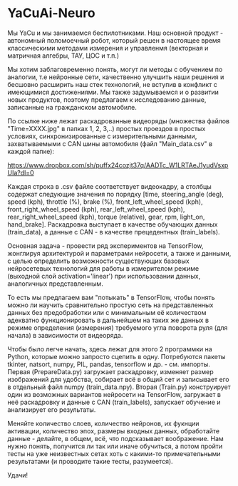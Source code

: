 # YaCuAi-Neuro
Мы YaCu и мы занимаемся беспилотниками. 
Наш основной продукт - автономный поломоечный робот, который решен в настоящее время классическими методами измерения и управленмя (векторная и матричная алгебры, ТАУ, ЦОС и т.п.)

Мы хотим заблаговременно понять, могут ли методы с обучением по аналогии, т.е нейронные сети, качественно улучшить наши решения и 
бесшовно расширить наш стек технологий, не вступив в конфликт с имеющимися достижениями. 
Мы также задумываемся и о развитии новых продуктов, поэтому предлагаем к исследованию данные, записанные на гражданском автомобиле.

По ссылке ниже лежат раскадрованные видеоряды (множества файлов "Time=XXXX.jpg" в папках 1, 2, 3,..) простых проездов в простых условиях, синхронизированные с измерительными данными,
захватываемыми с CAN шины автомобиля (файл "Main_data.csv" в каждой папке):

https://www.dropbox.com/sh/puffx24cozjt37q/AADTc_W1LRTAeJ1yudVsxpUIa?dl=0

Каждая строка в .csv файле соответствует видеокадру, а столбцы содержат следующие значения по порядку [time, steering_angle (deg), speed (kph), throttle (%), brake (%), front_left_wheel_speed (kph), front_right_wheel_speed (kph), rear_left_wheel_speed (kph), rear_right_wheel_speed (kph), torque (relative), gear, rpm, light_on, hand_brake].
Раскадровка выступает в качестве обучающих данных (train_data), а данные с CAN - в качестве прецедентных (train_labels).

Основная задача - провести ряд экспериментов на TensorFlow, жонглируя архитектурой и параметрами нейросети, а также и данными, с целью определить возможности
существующих базовых нейросетевых технологий для работы в измерителом режиме (выходной слой activation='linear') при использовании данных, аналогичных представленным.

То есть мы предлагаем вам "потыкать" в TensorFlow, чтобы понять можно ли научить сравнительно простую сеть на представленных данных без предобработки или с минимальным её количеством
адекватно функционировать в дальнейшем на таких же данных в режиме определения (измерения) требуемого угла поворота руля (для начала) в зависимости от видеоряда.

Чтобы было легче начать, здесь лежат для этого 2 программки на Python, которые можно запросто сцепить в одну. Потребуются пакеты tkinter, natsort, numpy, PIL, pandas, tensorflow и др. - см. импорты.
Первая (PrepareData.py) загружает раскадровку, изменяет размер изображений для удобства, собирает всё в общий сет и записывает его в отдельный файл numpy (train_data.npy). Вторая (Train.py)
конструирует один из возможных вариантов нейросети на TensorFlow, загружает в неё раскадровку и данные с CAN (train_labels), запускает обучение и анализирует его результаты.

Меняйте количество слоев, количество нейронов, их фукнции активации, количество эпох, размеры входных данных, обработайте данные - делайте, в общем, всё, что подсказывает воображение.
Нам нужно понять, получится ли так или иначе обучиться, а потом пройти тесты на уже неизвестных сетах хоть с какими-то примечательными результатами (и проводите такие тесты, разумеется). 

Удачи!
